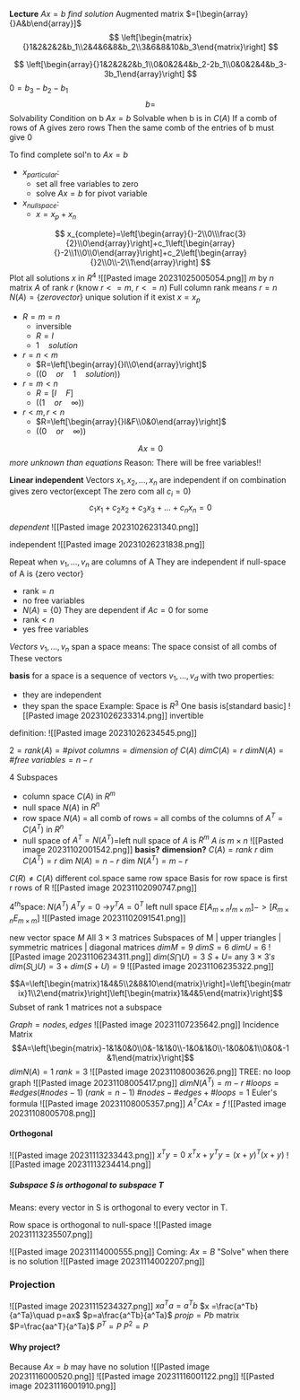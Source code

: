 **Lecture**
$Ax=b$
_find solution_
Augmented matrix $=[\begin{array}{}A&b\end{array}]$
$$
\left[\begin{matrix}{}1&2&2&2&b_1\\2&4&6&8&b_2\\3&6&8&10&b_3\end{matrix}\right]
$$

$$
\left[\begin{array}{}1&2&2&2&b_1\\0&0&2&4&b_2-2b_1\\0&0&2&4&b_3-3b_1\end{array}\right]
$$
$0=b_3-b_2-b_1$
$$
b=
$$
Solvability Condition on b
$Ax=b$ Solvable when b is in $C(A)$
If a comb of rows of A gives zero rows
Then the same comb of the entries of b must give 0

To find complete sol'n to $Ax=b$
- $x_{particular}$: 
	- set all free variables to zero
	- solve $Ax=b$ for pivot variable
- $x_{nullspace}$:
	- $x=x_p+x_n$ 

$$
x_{complete}=\left[\begin{array}{}-2\\0\\\frac{3}{2}\\0\end{array}\right]+c_1\left[\begin{array}{}-2\\1\\0\\0\end{array}\right]+c_2\left[\begin{array}{}2\\0\\-2\\1\end{array}\right]
$$
Plot all solutions $x$ in $R^4$
![[Pasted image 20231025005054.png]]
$m$ by $n$ matrix $A$ of rank $r$ (know $r<=m$, $r<=n$)
Full column rank means $r=n$
$N(A)=\{zero vector\}$
unique solution if it exist
$x=x_p$

- $R=m=n$
	- inversible
	- $R=I$
	- $1\quad solution$
- $r=n<m$
	- $R=\left[\begin{array}{}I\\0\end{array}\right]$
	- $((0\quad or\quad 1\quad solution))$
- $r=m<n$
	- $R=[I\quad F]$
	- $((1\quad or\quad \infty))$
- $r<m,r<n$
	- $R=\left[\begin{array}{}I&F\\0&0\end{array}\right]$
	- $((0\quad or\quad \infty))$

$$
Ax=0
$$
_more unknown than equations_
Reason: There will be free variables!!

**Linear independent**
Vectors $x_1,x_2,\dots,x_n$ are independent if on combination gives zero vector(except The zero com all $c_i=0$)
$$
c_1x_1+c_2x_2+c_3x_3+\dots+c_nx_n=0
$$

_dependent_
![[Pasted image 20231026231340.png]]

independent
![[Pasted image 20231026231838.png]]

Repeat when $v_1,\dots,v_n$ are columns of A
They are independent if null-space of A is {zero vector}
- rank$=n$ 
- no free variables
- $N(A)=\{0\}$
They are dependent if $Ac=0$ for some 
- rank$<n$
- yes free variables

_Vectors_ $v_1,\dots,v_n$ span a space means: The space consist of all combs of These vectors

**basis** for a space is a sequence of vectors $v_1,\dots,v_d$ with two properties:
- they are independent
- they span the space
Example:
	Space is $R^3$
	One basis is\[standard basic]
	![[Pasted image 20231026233314.png]]
invertible

definition:
![[Pasted image 20231026234545.png]]

$2=rank(A)=\#pivot\ columns=dimension\ of\ C(A)$
$dimC(A)=r$
$dimN(A)=\#free\ variables=n-r$

4 Subspaces
- column space $C(A)$ in $R^m$
- null space $N(A)$ in $R^n$
- row space $N(A)$ = all comb of rows = all combs of the columns of $A^T=C(A^T)$ in $R^n$
- null space of $A^T=N(A^T)$=left null space of $A$ is $R^m$
$A\ is\ m\times n$
![[Pasted image 20231102001542.png]]
**basis?**
**dimension?**
$C(A)=rank\ r$
dim $C(A^T)=r$
dim $N(A)=n-r$
dim $N(A^T)=m-r$

$C(R)\not=C(A)$
different col.space
same row space
Basis for row space is first r rows of R
![[Pasted image 20231102090747.png]]

$4^{th}$space: $N(A^T)$
$A^Ty=0$
->$y^TA=0^T$
left null space
$E[A_{m\times n}I_{m\times m}]->[R_{m\times n}E_{m\times m}]$
![[Pasted image 20231102091541.png]]

new vector space $M$
All $3\times 3$ matrices
Subspaces of M | upper triangles | symmetric matrices | diagonal matrices
$dimM=9$
$dimS=6$
$dimU=6$
![[Pasted image 20231106234311.png]]
$dim(S\bigcap U)=3$
$S+U=$ any $3\times3's$
$dim(S\bigcup U)=3+dim(S+U)=9$
![[Pasted image 20231106235322.png]]

$$A=\left[\begin{matrix}1&4&5\\2&8&10\end{matrix}\right]=\left[\begin{matrix}1\\2\end{matrix}\right]\left[\begin{matrix}1&4&5\end{matrix}\right]$$
Subset of rank 1 matrices not a subspace

$Graph = {nodes,edges}$
![[Pasted image 20231107235642.png]]
Incidence Matrix
$$A=\left[\begin{matrix}-1&1&0&0\\0&-1&1&0\\-1&0&1&0\\-1&0&0&1\\0&0&-1&1\end{matrix}\right]$$
$dimN(A)=1$
$rank=3$
![[Pasted image 20231108003626.png]]
TREE: no loop graph
![[Pasted image 20231108005417.png]]
$dimN(A^T)=m-r$
$\#loops=\#edges(\#nodes-1)$
$(rank=n-1)$
$\#nodes-\#edges+\#loops=1$
Euler's formula
![[Pasted image 20231108005357.png]]
$A^TCAx=f$
![[Pasted image 20231108005708.png]]

#### Orthogonal
![[Pasted image 20231113233443.png]]
$x^Ty=0$
$x^Tx+y^Ty=(x+y)^T(x+y)$
![[Pasted image 20231113234414.png]]
##### Subspace S is orthogonal to subspace T
Means: every vector in S is orthogonal to every vector in T. 

Row space is orthogonal to null-space
![[Pasted image 20231113235507.png]]

![[Pasted image 20231114000555.png]]
Coming: $Ax=B$
"Solve" when there is no solution
![[Pasted image 20231114002207.png]]

### Projection
![[Pasted image 20231115234327.png]]
$xa^Ta=a^Tb$
$x =\frac{a^Tb}{a^Ta}\quad p=ax$
$p=a\frac{a^Tb}{a^Ta}$
$projp=Pb$
matrix
$P=\frac{aa^T}{a^Ta}$
$P^T=P$
$P^2=P$
#### Why project?
Because $Ax=b$ may have no solution
![[Pasted image 20231116000520.png]]
![[Pasted image 20231116001122.png]]
![[Pasted image 20231116001910.png]]
